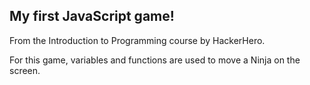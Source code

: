 ## **My first JavaScript game!**

From the Introduction to Programming course by HackerHero.

For this game, variables and functions are used to move a Ninja on the screen.
